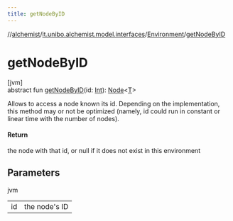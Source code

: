 ```yaml
---
title: getNodeByID
---
```

//[alchemist](../../../index.html)/[it.unibo.alchemist.model.interfaces](../index.html)/[Environment](index.html)/[getNodeByID](get-node-by-i-d.html)



# getNodeByID



[jvm]\
abstract fun [getNodeByID](get-node-by-i-d.html)(id: [Int](https://kotlinlang.org/api/latest/jvm/stdlib/kotlin/-int/index.html)): [Node](../-node/index.html)<[T](../../it.unibo.alchemist.core.interfaces/-scheduler/index.html)>



Allows to access a node known its id. Depending on the implementation, this method may or not be optimized (namely, id could run in constant or linear time with the number of nodes).



#### Return



the node with that id, or null if it does not exist in this environment



## Parameters


jvm

| | |
|---|---|
| id | the node's ID |




